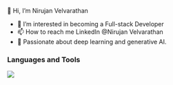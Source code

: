 👋 Hi, I’m Nirujan Velvarathan
- 👀 I’m interested in becoming a Full-stack Developer
- 📫 How to reach me LinkedIn @Nirujan Velvarathan
- 🧠 Passionate about deep learning and generative AI.


### Languages and Tools
<img src="https://cdn.jsdelivr.net/gh/devicons/devicon@latest/icons/javascript/javascript-original.svg" />
           
          
